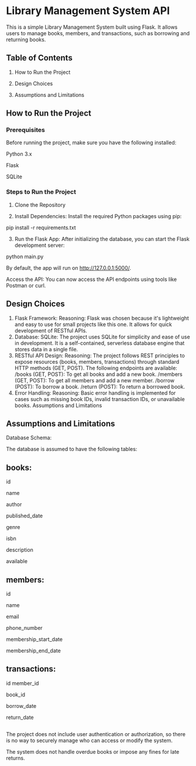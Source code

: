 # Library Management System API
This is a simple Library Management System built using Flask. It allows users to manage books, members, and transactions, such as borrowing and returning books.

## Table of Contents
1. How to Run the Project

2. Design Choices

3. Assumptions and Limitations

## How to Run the Project
### Prerequisites
Before running the project, make sure you have the following installed:

Python 3.x

Flask

SQLite

### Steps to Run the Project

1. Clone the Repository

2. Install Dependencies: Install the required Python packages using pip:

pip install -r requirements.txt

3. Run the Flask App: After initializing the database, you can start the Flask development server:

python main.py

By default, the app will run on http://127.0.0.1:5000/.

Access the API: You can now access the API endpoints using tools like Postman or curl.

## Design Choices
1. Flask Framework:
Reasoning: Flask was chosen because it's lightweight and easy to use for small projects like this one. It allows for quick development of RESTful APIs.
2. Database:
SQLite: The project uses SQLite for simplicity and ease of use in development. It is a self-contained, serverless database engine that stores data in a single file.
3. RESTful API Design:
Reasoning: The project follows REST principles to expose resources (books, members, transactions) through standard HTTP methods (GET, POST).
 The following endpoints are available:
/books (GET, POST): To get all books and add a new book.
/members (GET, POST): To get all members and add a new member.
/borrow (POST): To borrow a book.
/return (POST): To return a borrowed book.
5. Error Handling:
Reasoning: Basic error handling is implemented for cases such as missing book IDs, invalid transaction IDs, or unavailable books.
Assumptions and Limitations

## Assumptions and Limitations
Database Schema:

The database is assumed to have the following tables:

## books: 
id

name

author

published_date

genre

isbn

description

available


## members: 
id

name

email

phone_number

membership_start_date

membership_end_date


## transactions:
id member_id

book_id

borrow_date

return_date

##
The project does not include user authentication or authorization, so there is no way to securely manage who can access or modify the system.

The system does not handle overdue books or impose any fines for late returns.
